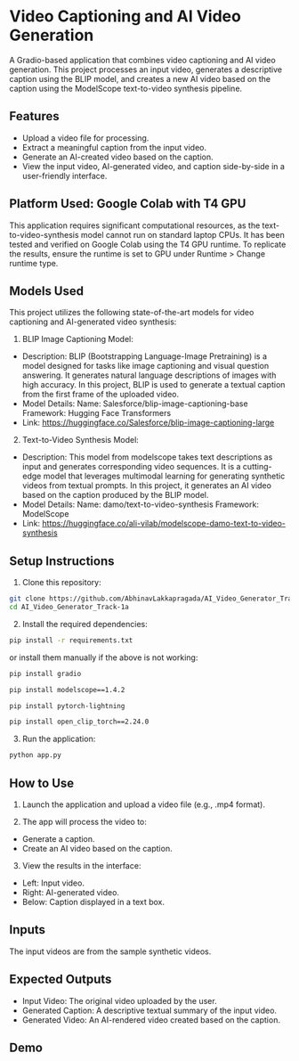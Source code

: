# Video Captioning and AI Video Generation

A Gradio-based application that combines video captioning and AI video generation. This project processes an input video, generates a descriptive caption using the BLIP model, and creates a new AI video based on the caption using the ModelScope text-to-video synthesis pipeline.

## Features

- Upload a video file for processing.
- Extract a meaningful caption from the input video.
- Generate an AI-created video based on the caption.
- View the input video, AI-generated video, and caption side-by-side in a user-friendly interface.

## Platform Used: Google Colab with T4 GPU

This application requires significant computational resources, as the text-to-video-synthesis model cannot run on standard laptop CPUs. It has been tested and verified on Google Colab using the T4 GPU runtime. To replicate the results, ensure the runtime is set to GPU under Runtime > Change runtime type.

## Models Used

This project utilizes the following state-of-the-art models for video captioning and AI-generated video synthesis:

1. BLIP Image Captioning Model:

- Description:
    BLIP (Bootstrapping Language-Image Pretraining) is a model designed for tasks like image captioning and visual question answering. It generates natural language descriptions of images with high accuracy. In this project, BLIP is used to generate a textual caption from the first frame of the uploaded video.
- Model Details:
    Name: Salesforce/blip-image-captioning-base
    Framework: Hugging Face Transformers
- Link: https://huggingface.co/Salesforce/blip-image-captioning-large

2. Text-to-Video Synthesis Model:

- Description:
    This model from modelscope takes text descriptions as input and generates corresponding video sequences. It is a cutting-edge model that leverages multimodal learning for generating synthetic videos from textual prompts. In this project, it generates an AI video based on the caption produced by the BLIP model.
- Model Details:
    Name: damo/text-to-video-synthesis
    Framework: ModelScope
- Link: https://huggingface.co/ali-vilab/modelscope-damo-text-to-video-synthesis


## Setup Instructions

1. Clone this repository:

```bash
git clone https://github.com/AbhinavLakkapragada/AI_Video_Generator_Track-1a.git
cd AI_Video_Generator_Track-1a

```

2. Install the required dependencies:

```bash
pip install -r requirements.txt
```

or install them manually if the above is not working:

```bash
pip install gradio
```
```bash
pip install modelscope==1.4.2
```
```bash
pip install pytorch-lightning
```
```bash
pip install open_clip_torch==2.24.0
```

3. Run the application:

```bash
python app.py
```

## How to Use

1. Launch the application and upload a video file (e.g., .mp4 format).

2. The app will process the video to:
- Generate a caption.
- Create an AI video based on the caption.

3. View the results in the interface:
- Left: Input video.
- Right: AI-generated video.
- Below: Caption displayed in a text box.

## Inputs

The input videos are from the sample synthetic videos.

## Expected Outputs

- Input Video: The original video uploaded by the user.
- Generated Caption: A descriptive textual summary of the input video.
- Generated Video: An AI-rendered video created based on the caption.

## Demo
